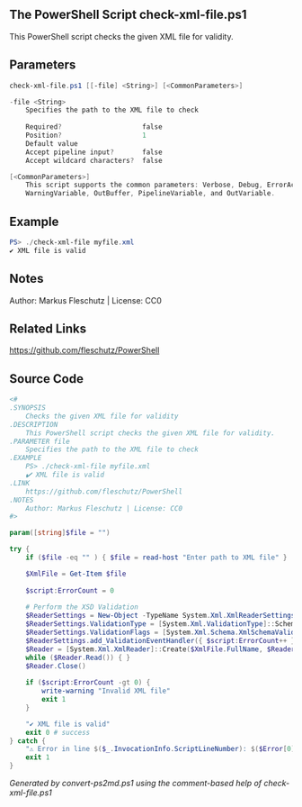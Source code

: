 ## The PowerShell Script **check-xml-file.ps1**

This PowerShell script checks the given XML file for validity.

## Parameters
```powershell
check-xml-file.ps1 [[-file] <String>] [<CommonParameters>]

-file <String>
    Specifies the path to the XML file to check
    
    Required?                    false
    Position?                    1
    Default value                
    Accept pipeline input?       false
    Accept wildcard characters?  false

[<CommonParameters>]
    This script supports the common parameters: Verbose, Debug, ErrorAction, ErrorVariable, WarningAction, 
    WarningVariable, OutBuffer, PipelineVariable, and OutVariable.
```

## Example
```powershell
PS> ./check-xml-file myfile.xml
✔️ XML file is valid

```

## Notes
Author: Markus Fleschutz | License: CC0

## Related Links
https://github.com/fleschutz/PowerShell

## Source Code
```powershell
<#
.SYNOPSIS
	Checks the given XML file for validity
.DESCRIPTION
	This PowerShell script checks the given XML file for validity.
.PARAMETER file
	Specifies the path to the XML file to check
.EXAMPLE
	PS> ./check-xml-file myfile.xml
	✔️ XML file is valid
.LINK
	https://github.com/fleschutz/PowerShell
.NOTES
	Author: Markus Fleschutz | License: CC0
#>

param([string]$file = "")

try {
	if ($file -eq "" ) { $file = read-host "Enter path to XML file" }

	$XmlFile = Get-Item $file
	
	$script:ErrorCount = 0
	
	# Perform the XSD Validation
	$ReaderSettings = New-Object -TypeName System.Xml.XmlReaderSettings
	$ReaderSettings.ValidationType = [System.Xml.ValidationType]::Schema
	$ReaderSettings.ValidationFlags = [System.Xml.Schema.XmlSchemaValidationFlags]::ProcessInlineSchema -bor [System.Xml.Schema.XmlSchemaValidationFlags]::ProcessSchemaLocation
	$ReaderSettings.add_ValidationEventHandler({ $script:ErrorCount++ })
	$Reader = [System.Xml.XmlReader]::Create($XmlFile.FullName, $ReaderSettings)
	while ($Reader.Read()) { }
	$Reader.Close()
	
	if ($script:ErrorCount -gt 0) {
		write-warning "Invalid XML file"
		exit 1
	} 

	"✔️ XML file is valid"
	exit 0 # success
} catch {
	"⚠️ Error in line $($_.InvocationInfo.ScriptLineNumber): $($Error[0])"
	exit 1
}
```

*Generated by convert-ps2md.ps1 using the comment-based help of check-xml-file.ps1*
